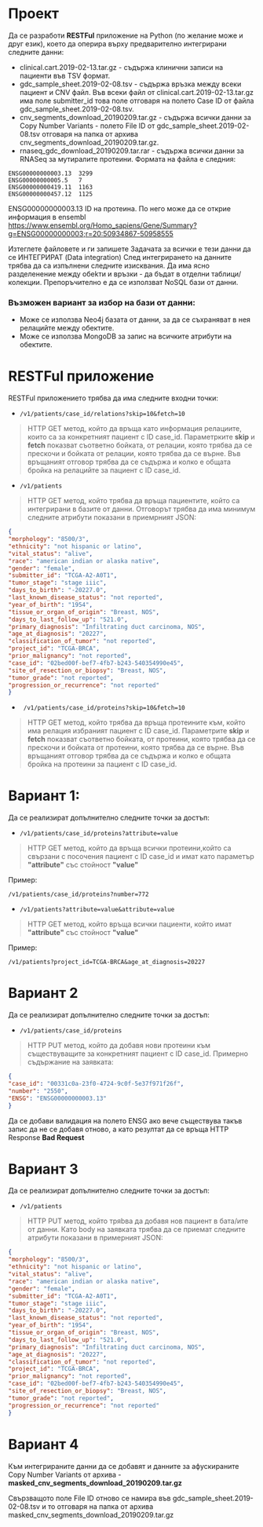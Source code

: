 # Проект
Да се разработи **RESTFul** приложение на Python (по желание може и друг език), което да оперира върху предварително интегрирани следните данни: 
- clinical.cart.2019-02-13.tar.gz - съдържа клинични записи на пациенти във TSV формат.
- gdc_sample_sheet.2019-02-08.tsv - съдържа връзка между всеки пациент и CNV файл. Във всеки файл от clinical.cart.2019-02-13.tar.gz има поле submitter_id това поле отговаря на полето Case ID от файла gdc_sample_sheet.2019-02-08.tsv.
- cnv_segments_download_20190209.tar.gz - съдържа всички данни за Copy Number Variants - полето File ID от gdc_sample_sheet.2019-02-08.tsv отговаря на папка от архива cnv_segments_download_20190209.tar.gz.
- rnaseq_gdc_download_20190209.tar.rar - съдържа всички данни за RNASeq за мутиралите протеини. Формата на файла е следния:

```
ENSG00000000003.13	3299
ENSG00000000005.5	7
ENSG00000000419.11	1163
ENSG00000000457.12	1125
```

ENSG00000000003.13 ID на протеина. По него може да се открие информация в ensembl https://www.ensembl.org/Homo_sapiens/Gene/Summary?g=ENSG00000000003;r=20:50934867-50958555

Изтеглете файловете и ги запишете
Задачата за всички е тези данни да се ИНТЕГРИРАТ (Data integration)
След интегрирането на данните трябва да са изпълнени следните изисквания.
Да има ясно разделенение между обеkти и връзки - да бъдат в отделни таблици/колекции.
Препоръчително е да се използват NoSQL бази от данни.

### Възможен вариант за избор на бази от данни:
* Може се използва Neo4j базата от данни, за да се съхраняват в нея релацийте между обектите.
* Може се използва MongoDB за запис на всичките атрибути на обектите.
# RESTFul приложение
RESTFul приложението трябва да има следните входни точки:
- ``` /v1/patients/case_id/relations?skip=10&fetch=10 ``` 
> HTTP GET метод, който да връща като информация релациите, които са за конкретният пациент с ID case_id. Параметрките **skip** и **fetch** показват съответно бойката, от релации, която трябва да се прескочи и бойката от релации, която трябва да се върне. Във връщаният отговор трябва да се съдържа и колко е общата бройка на релацийте за пациент с ID case_id.

- ``` /v1/patients ```
> HTTP GET метод, който трябва да връща пациентите, който са интегрирани в базите от данни. Отговорът трябва да има минимум следните атрибути показани в приемрният JSON: 
```json
{ 
"morphology": "8500/3",
"ethnicity": "not hispanic or latino",
"vital_status": "alive",
"race": "american indian or alaska native",
"gender": "female",
"submitter_id": "TCGA-A2-A0T1",
"tumor_stage": "stage iiic",
"days_to_birth": "-20227.0",
"last_known_disease_status": "not reported",
"year_of_birth": "1954",
"tissue_or_organ_of_origin": "Breast, NOS",
"days_to_last_follow_up": "521.0",
"primary_diagnosis": "Infiltrating duct carcinoma, NOS",
"age_at_diagnosis": "20227",
"classification_of_tumor": "not reported",
"project_id": "TCGA-BRCA",
"prior_malignancy": "not reported",
"case_id": "02bed00f-bef7-4fb7-b243-540354990e45",
"site_of_resection_or_biopsy": "Breast, NOS",
"tumor_grade": "not reported",
"progression_or_recurrence": "not reported"
}
```

- ``` /v1/patients/case_id/proteins?skip=10&fetch=10``` 
>HTTP GET метод, който трябва да връща протеините към, който има релация избраният пациент с ID case_id. Параметрите **skip** и **fetch** показват съответно бойката, от протеини, която трябва да се прескочи и бойката от протеини, която трябва да се върне. Във връщаният отговор трябва да се съдържа и колко е общата бройка на протеини за пациент с ID case_id.

# Вариант 1:

Да се реализират допълнително следните точки за достъп:
- ```/v1/patients/case_id/proteins?attribute=value``` 
> HTTP GET метод, който да връща всички протеини,който са свързани с посочения пациент с ID case_id и имат като параметър **"attribute"** със стойност **"value"**

Пример:
```http 
/v1/patients/case_id/proteins?number=772
```

- ```/v1/patients?attribute=value&attribute=value``` 
> HTTP GET метод, който връща всички пациенти, който имат  **"attribute"** със стойност **"value"**

Пример:
```http
/v1/patients?project_id=TCGA-BRCA&age_at_diagnosis=20227
```

# Вариант 2
Да се реализират допълнително следните точки за достъп:

- ```/v1/patients/case_id/proteins``` 
> HTTP PUT метод, който да добавя нови протеини към съществуващите за конкретният пациент с ID case_id. Примерно съдържание на заявката:
```json
{
"case_id": "00331c0a-23f0-4724-9c0f-5e37f971f26f",
"number": "2550",
"ENSG": "ENSG00000000003.13"
}
```
Да се добави валидация на полето ENSG ако вече съществува такъв запис да не се добавя отново, а като резултат да се връща HTTP Response **Bad Request**

# Вариант 3
Да се реализират допълнително следните точки за достъп:

- ```/v1/patients```
> HTTP PUT метод, който тряbва да добавя нов пациент в бата/ите от данни. Като body на заявката трябва да се приемат следните атрибути показани в примерният JSON:
```json
{
"morphology": "8500/3",
"ethnicity": "not hispanic or latino",
"vital_status": "alive",
"race": "american indian or alaska native",
"gender": "female",
"submitter_id": "TCGA-A2-A0T1",
"tumor_stage": "stage iiic",
"days_to_birth": "-20227.0",
"last_known_disease_status": "not reported",
"year_of_birth": "1954",
"tissue_or_organ_of_origin": "Breast, NOS",
"days_to_last_follow_up": "521.0",
"primary_diagnosis": "Infiltrating duct carcinoma, NOS",
"age_at_diagnosis": "20227",
"classification_of_tumor": "not reported",
"project_id": "TCGA-BRCA",
"prior_malignancy": "not reported",
"case_id": "02bed00f-bef7-4fb7-b243-540354990e45",
"site_of_resection_or_biopsy": "Breast, NOS",
"tumor_grade": "not reported",
"progression_or_recurrence": "not reported"
}
```

# Вариант 4
Към интегрираните данни да се добавят и данните за афускираните Copy Number Variants от архива - **masked_cnv_segments_download_20190209.tar.gz**

Свързващото поле File ID отново се намира във gdc_sample_sheet.2019-02-08.tsv и то отговаря на папка от архива masked_cnv_segments_download_20190209.tar.gz

